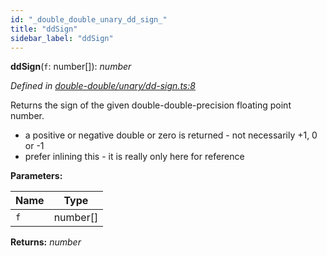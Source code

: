 ```yaml
---
id: "_double_double_unary_dd_sign_"
title: "ddSign"
sidebar_label: "ddSign"
---
```


**ddSign**(`f`: number[]): *number*

*Defined in [double-double/unary/dd-sign.ts:8](https://github.com/FlorisSteenkamp/double-double/blob/d35ae52/src/double-double/unary/dd-sign.ts#L8)*

Returns the sign of the given double-double-precision floating point number.
* a positive or negative double or zero is returned - not necessarily +1, 0
or -1
* prefer inlining this - it is really only here for reference

**Parameters:**

Name | Type |
------ | ------ |
`f` | number[] |

**Returns:** *number*
